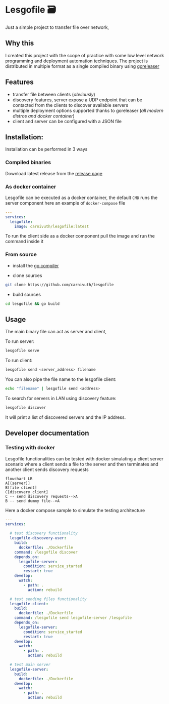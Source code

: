 # Lesgofile 🗃️

Just a simple project to transfer file over network,

## Why this

I created this project with the scope of practice with some low level network programming and deployment automation techniques.
The project is distributed in multiple format as a single compiled binary using [goreleaser](https://goreleaser.com/)

## Features

- transfer file between clients (*obviously*)
- discovery features, server expose a UDP endpoint that can be contacted from the clients to discover available servers
- multiple deployment options supported thanks to goreleaser (*all modern distros and docker container*)
- client and server can be configured with a JSON file

## Installation:

Installation can be performed in 3 ways

### Compiled binaries

Download latest release from the [release page](https://github.com/carnivuth/lesgofile/releases/latest)

### As docker container

Lesgofile can be executed as a docker container, the default `CMD` runs the server component here an example of `docker-compose` file

```yaml
---
services:
  lesgofile:
    image: carnivuth/lesgofile:latest
```

To run the client side as a docker component pull the image and run the command inside it


### From source

- install the [go compiler](https://go.dev/doc/install)

- clone sources

```bash
git clone https://github.com/carnivuth/lesgofile
```

- build sources

```bash
cd lesgofile && go build
```

## Usage

The main binary file can act as server and client,

To run server:

```bash
lesgofile serve
```

To run client:

```bash
lesgofile send <server_address> filename
```

You can also pipe the file name to the lesgofile client:

```bash
echo "filename" | lesgofile send <address>
```

To search for servers in LAN using discovery feature:

```bash
lesgofile discover
```

It will print a list of discovered servers and the IP address.

## Developer documentation

### Testing with docker

Lesgofile functionalities can be tested with docker simulating a client server scenario where a client sends a file to the server and then terminates and another client sends discovery requests

```mermaid
flowchart LR
A[(server)]
B[file client]
C[discovery client]
C -- send discovery requests-->A
B -- send dummy file-->A
```

Here a docker compose sample to simulate the testing architecture

```yaml
---
services:

  # test discovery functionality
  lesgofile-discovery-user:
    build:
      dockerfile: ./Dockerfile
    command: /lesgofile discover
    depends_on:
      lesgofile-server:
        condition: service_started
        restart: true
    develop:
      watch:
        - path: .
          action: rebuild

  # test sending files functionality
  lesgofile-client:
    build:
      dockerfile: ./Dockerfile
    command: /lesgofile send lesgofile-server /lesgofile
    depends_on:
      lesgofile-server:
        condition: service_started
        restart: true
    develop:
      watch:
        - path: .
          action: rebuild

  # test main server
  lesgofile-server:
    build:
      dockerfile: ./Dockerfile
    develop:
      watch:
        - path: .
          action: rebuild
```
